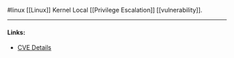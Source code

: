 #linux 
[[Linux]] Kernel Local [[Privilege Escalation]] [[vulnerability]].

---
#### Links:
- [CVE Details](https://www.cvedetails.com/cve/CVE-2020-14386/)
